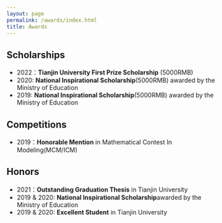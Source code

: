```yaml
---
layout: page
permalink: /awards/index.html
title: Awards
---
```


## Scholarships

- 2022：**Tianjin University First Prize Scholarship** (5000RMB)<br>
- 2020: **National Inspirational Scholarship**(5000RMB) awarded by the Ministry of Education
- 2019: **National Inspirational Scholarship**(5000RMB) awarded by the Ministry of Education

## Competitions

- 2019：**Honorable Mention** in Mathematical Contest In Modeling(MCM/ICM)

## Honors

- 2021：**Outstanding Graduation Thesis** in Tianjin University
- 2019 & 2020: **National Inspirational Scholarship**awarded by the Ministry of Education
- 2019 & 2020: **Excellent Student** in Tianjin University

